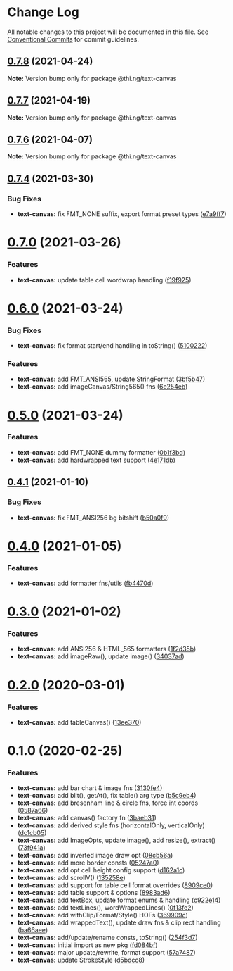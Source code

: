 # Change Log

All notable changes to this project will be documented in this file.
See [Conventional Commits](https://conventionalcommits.org) for commit guidelines.

## [0.7.8](https://github.com/thi-ng/umbrella/compare/@thi.ng/text-canvas@0.7.7...@thi.ng/text-canvas@0.7.8) (2021-04-24)

**Note:** Version bump only for package @thi.ng/text-canvas





## [0.7.7](https://github.com/thi-ng/umbrella/compare/@thi.ng/text-canvas@0.7.6...@thi.ng/text-canvas@0.7.7) (2021-04-19)

**Note:** Version bump only for package @thi.ng/text-canvas





## [0.7.6](https://github.com/thi-ng/umbrella/compare/@thi.ng/text-canvas@0.7.5...@thi.ng/text-canvas@0.7.6) (2021-04-07)

**Note:** Version bump only for package @thi.ng/text-canvas





## [0.7.4](https://github.com/thi-ng/umbrella/compare/@thi.ng/text-canvas@0.7.3...@thi.ng/text-canvas@0.7.4) (2021-03-30)


### Bug Fixes

* **text-canvas:** fix FMT_NONE suffix, export format preset types ([e7a9ff7](https://github.com/thi-ng/umbrella/commit/e7a9ff7391b2d30ead4b40fced9b76a089be632e))





# [0.7.0](https://github.com/thi-ng/umbrella/compare/@thi.ng/text-canvas@0.6.0...@thi.ng/text-canvas@0.7.0) (2021-03-26)


### Features

* **text-canvas:** update table cell wordwrap handling ([f19f925](https://github.com/thi-ng/umbrella/commit/f19f9251443bc609a28fe5776399c162bc75b9b8))





# [0.6.0](https://github.com/thi-ng/umbrella/compare/@thi.ng/text-canvas@0.5.1...@thi.ng/text-canvas@0.6.0) (2021-03-24)


### Bug Fixes

* **text-canvas:** fix format start/end handling in toString() ([5100222](https://github.com/thi-ng/umbrella/commit/5100222a874ce57ef1cd6892bf4e51faebf62dd1))


### Features

* **text-canvas:** add FMT_ANSI565, update StringFormat ([3bf5b47](https://github.com/thi-ng/umbrella/commit/3bf5b475cd75c9046804c81fb80b5f9e6d056fd0))
* **text-canvas:** add imageCanvas/String565() fns ([6e254eb](https://github.com/thi-ng/umbrella/commit/6e254ebf7acf6520551caf99aef3a0b93d06a519))





# [0.5.0](https://github.com/thi-ng/umbrella/compare/@thi.ng/text-canvas@0.4.12...@thi.ng/text-canvas@0.5.0) (2021-03-24)


### Features

* **text-canvas:** add FMT_NONE dummy formatter ([0b1f3bd](https://github.com/thi-ng/umbrella/commit/0b1f3bd88405aa89fdf344513bb43f7ac8a95e84))
* **text-canvas:** add hardwrapped text support ([4e171db](https://github.com/thi-ng/umbrella/commit/4e171db1e77269604578495170b05a5e0bfcbc95))





## [0.4.1](https://github.com/thi-ng/umbrella/compare/@thi.ng/text-canvas@0.4.0...@thi.ng/text-canvas@0.4.1) (2021-01-10)


### Bug Fixes

* **text-canvas:** fix FMT_ANSI256 bg bitshift ([b50a0f9](https://github.com/thi-ng/umbrella/commit/b50a0f9c0464774f3b62888d718da89381b3014c))





# [0.4.0](https://github.com/thi-ng/umbrella/compare/@thi.ng/text-canvas@0.3.0...@thi.ng/text-canvas@0.4.0) (2021-01-05)


### Features

* **text-canvas:** add formatter fns/utils ([fb4470d](https://github.com/thi-ng/umbrella/commit/fb4470d5a708e3d1f700bab5274463f754489940))





# [0.3.0](https://github.com/thi-ng/umbrella/compare/@thi.ng/text-canvas@0.2.36...@thi.ng/text-canvas@0.3.0) (2021-01-02)


### Features

* **text-canvas:** add ANSI256 & HTML_565 formatters ([1f2d35b](https://github.com/thi-ng/umbrella/commit/1f2d35b306c30bfecd168f25abd0ead18e2fdf2a))
* **text-canvas:** add imageRaw(), update image() ([34037ad](https://github.com/thi-ng/umbrella/commit/34037ad4ec87027779c72b683c3a4194f1995e79))





# [0.2.0](https://github.com/thi-ng/umbrella/compare/@thi.ng/text-canvas@0.1.2...@thi.ng/text-canvas@0.2.0) (2020-03-01)


### Features

* **text-canvas:** add tableCanvas() ([13ee370](https://github.com/thi-ng/umbrella/commit/13ee370f03cc34305058265bff46e2ef23cecb2d))





# 0.1.0 (2020-02-25)


### Features

* **text-canvas:** add bar chart & image fns ([3130fe4](https://github.com/thi-ng/umbrella/commit/3130fe4ae10d6e579298d1b330c80d2e01d0a3ff))
* **text-canvas:** add blit(), getAt(), fix table() arg type ([b5c9eb4](https://github.com/thi-ng/umbrella/commit/b5c9eb4e77c956e01d76f247a84ceb46d57498d4))
* **text-canvas:** add bresenham line & circle fns, force int coords ([0587a66](https://github.com/thi-ng/umbrella/commit/0587a66529a179235e52e0ea4430376a850d8a15))
* **text-canvas:** add canvas() factory fn ([3baeb31](https://github.com/thi-ng/umbrella/commit/3baeb31c96b033479e09eb77fdd1a5055359a5be))
* **text-canvas:** add derived style fns (horizontalOnly, verticalOnly) ([dc1cb05](https://github.com/thi-ng/umbrella/commit/dc1cb054545456384a3502e91b7cba2022cce305))
* **text-canvas:** add ImageOpts, update image(), add resize(), extract() ([73f941a](https://github.com/thi-ng/umbrella/commit/73f941add71eba7dbb535d0ae553e504cccbe553))
* **text-canvas:** add inverted image draw opt ([08cb56a](https://github.com/thi-ng/umbrella/commit/08cb56a42abee49aaa28effc3a8cea0997231d13))
* **text-canvas:** add more border consts ([05247a0](https://github.com/thi-ng/umbrella/commit/05247a0806b932936eb044ccc82ef9cae0518423))
* **text-canvas:** add opt cell height config support ([d162a1c](https://github.com/thi-ng/umbrella/commit/d162a1c0e4da9a66ab5a7beeaaf4f0172b5b9e3a))
* **text-canvas:** add scrollV() ([135258e](https://github.com/thi-ng/umbrella/commit/135258e9992dad502ea9b0b9efb276e086bd4e08))
* **text-canvas:** add support for table cell format overrides ([8909ce0](https://github.com/thi-ng/umbrella/commit/8909ce07a14e61416f9deb45f1f1f7f4279c4e81))
* **text-canvas:** add table support & options ([8983ad6](https://github.com/thi-ng/umbrella/commit/8983ad6083e0802a3ba003cca684869284c69c9e))
* **text-canvas:** add textBox, update format enums & handling ([c922e14](https://github.com/thi-ng/umbrella/commit/c922e140992963d5fb4318e2a6dade02d4779905))
* **text-canvas:** add textLines(), wordWrappedLines() ([0f13fe2](https://github.com/thi-ng/umbrella/commit/0f13fe27ffc720fb246e49c8487bb58077be275f))
* **text-canvas:** add withClip/Format/Style() HOFs ([369909c](https://github.com/thi-ng/umbrella/commit/369909c62755453e3709bf469e9f74fdd1301493))
* **text-canvas:** add wrappedText(), update draw fns & clip rect handling ([ba66aee](https://github.com/thi-ng/umbrella/commit/ba66aee98024b0ba9e58fed02a255dc7eeb28ae4))
* **text-canvas:** add/update/rename consts, toString() ([254f3d7](https://github.com/thi-ng/umbrella/commit/254f3d7f06ada232b002d0e708101e9f8289b21f))
* **text-canvas:** initial import as new pkg ([fd084bf](https://github.com/thi-ng/umbrella/commit/fd084bfd59adc2482a84ec11247db1cc027fad71))
* **text-canvas:** major update/rewrite, format support ([57a7487](https://github.com/thi-ng/umbrella/commit/57a7487389294197265f58717d3c942191bad2cf))
* **text-canvas:** update StrokeStyle ([d5bdcc8](https://github.com/thi-ng/umbrella/commit/d5bdcc8cb202d6ece879526f8a5f40e0d913e38b))
